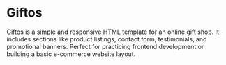 # Giftos
Giftos is a simple and responsive HTML template for an online gift shop. It includes sections like product listings, contact form, testimonials, and promotional banners. Perfect for practicing frontend development or building a basic e-commerce website layout.
